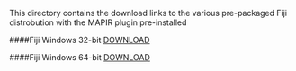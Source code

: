 This directory contains the download links to the various pre-packaged Fiji distrobution with the MAPIR plugin pre-installed

####Fiji Windows 32-bit
[DOWNLOAD](http://www.docs.peauproductions.com/fiji/fiji-win32-20160602.zip)

####Fiji Windows 64-bit
[DOWNLOAD](http://www.docs.peauproductions.com/fiji/fiji-win64-20160602.zip)
